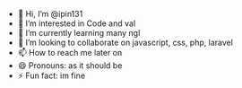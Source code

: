 - 👋 Hi, I’m @ipin131
- 👀 I’m interested in Code and val
- 🌱 I’m currently learning many ngl
- 💞️ I’m looking to collaborate on javascript, css, php, laravel
- 📫 How to reach me later on
- 😄 Pronouns: as it should be
- ⚡ Fun fact: im fine

<!---
ipin131/ipin131 is a ✨ special ✨ repository because its `README.md` (this file) appears on your GitHub profile.
You can click the Preview link to take a look at your changes.
--->
